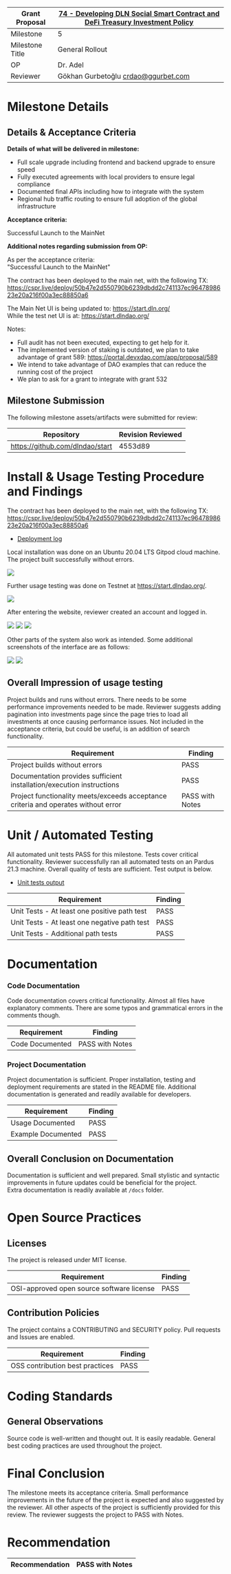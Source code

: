 Grant Proposal | [74 - Developing DLN Social Smart Contract and DeFi Treasury Investment Policy](https://portal.devxdao.com/public-proposals/74)
------------ | -------------
Milestone | 5
Milestone Title | General Rollout
OP | Dr. Adel
Reviewer | Gökhan Gurbetoğlu <crdao@ggurbet.com>

# Milestone Details

## Details & Acceptance Criteria

**Details of what will be delivered in milestone:**

- Full scale upgrade including frontend and backend upgrade to ensure speed
- Fully executed agreements with local providers to ensure legal compliance
- Documented final APIs including how to integrate with the system
- Regional hub traffic routing to ensure full adoption of the global infrastructure

**Acceptance criteria:**

Successful Launch to the MainNet

**Additional notes regarding submission from OP:**

As per the acceptance criteria:  
"Successful Launch to the MainNet"

The contract has been deployed to the main net, with the following TX: https://cspr.live/deploy/50b47e2d550790b6239dbdd2c741137ec9647898623e20a216f00a3ec88850a6

The Main Net UI is being updated to: https://start.dln.org/  
While the test net UI is at: https://start.dlndao.org/

Notes:
- Full audit has not been executed, expecting to get help for it.
- The implemented version of staking is outdated, we plan to take advantage of grant 589: https://portal.devxdao.com/app/proposal/589
- We intend to take advantage of DAO examples that can reduce the running cost of the project
- We plan to ask for a grant to integrate with grant 532

## Milestone Submission

The following milestone assets/artifacts were submitted for review:

Repository | Revision Reviewed
------------ | -------------
https://github.com/dlndao/start | 4553d89


# Install & Usage Testing Procedure and Findings

The contract has been deployed to the main net, with the following TX:
https://cspr.live/deploy/50b47e2d550790b6239dbdd2c741137ec9647898623e20a216f00a3ec88850a6

- [Deployment log](assets/deploy.md)

Local installation was done on an Ubuntu 20.04 LTS Gitpod cloud machine. The project built successfully without errors.

![](assets/local-installation.png)

Further usage testing was done on Testnet at https://start.dlndao.org/.

![](assets/0-roi.png)

After entering the website, reviewer created an account and logged in.

![](assets/1-get-started.png)
![](assets/2-verify.png)
![](assets/3-login.png)

Other parts of the system also work as intended. Some additional screenshots of the interface are as follows:

![](assets/4-dashboard.png)
![](assets/5-investments.png)

## Overall Impression of usage testing

Project builds and runs without errors. There needs to be some performance improvements needed to be made. Reviewer suggests adding pagination into investments page since the page tries to load all investments at once causing performance issues. Not included in the acceptance criteria, but could be useful, is an addition of search functionality.

Requirement | Finding
------------ | -------------
Project builds without errors | PASS
Documentation provides sufficient installation/execution instructions | PASS
Project functionality meets/exceeds acceptance criteria and operates without error | PASS with Notes

# Unit / Automated Testing

All automated unit tests PASS for this milestone. Tests cover critical functionality. Reviewer successfully ran all automated tests on an Pardus 21.3 machine. Overall quality of tests are sufficient. Test output is below.

- [Unit tests output](assets/unit-tests.md)

Requirement | Finding
------------ | -------------
Unit Tests - At least one positive path test | PASS
Unit Tests - At least one negative path test | PASS
Unit Tests - Additional path tests | PASS

# Documentation

### Code Documentation

Code documentation covers critical functionality. Almost all files have explanatory comments. There are some typos and grammatical errors in the comments though.

Requirement | Finding
------------ | -------------
Code Documented | PASS with Notes

### Project Documentation

Project documentation is sufficient. Proper installation, testing and deployment requirements are stated in the README file. Additional documentation is generated and readily available for developers.

Requirement | Finding
------------ | -------------
Usage Documented | PASS
Example Documented | PASS

## Overall Conclusion on Documentation

Documentation is sufficient and well prepared. Small stylistic and syntactic improvements in future updates could be beneficial for the project.  
Extra documentation is readily available at `/docs` folder.

# Open Source Practices

## Licenses

The project is released under MIT license.

Requirement | Finding
------------ | -------------
OSI-approved open source software license | PASS

## Contribution Policies

The project contains a CONTRIBUTING and SECURITY policy. Pull requests and Issues are enabled.

Requirement | Finding
------------ | -------------
OSS contribution best practices | PASS

# Coding Standards

## General Observations

Source code is well-written and thought out. It is easily readable. General best coding practices are used throughout the project.

# Final Conclusion

The milestone meets its acceptance criteria. Small performance improvements in the future of the project is expected and also suggested by the reviewer. All other aspects of the project is sufficiently provided for this review. The reviewer suggests the project to PASS with Notes.


# Recommendation

Recommendation | PASS with Notes
------------ | -------------